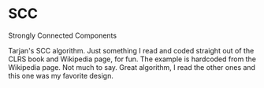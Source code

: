 SCC
===

Strongly Connected Components


Tarjan's SCC algorithm. Just something I read and coded straight out of the CLRS book and Wikipedia page, for fun.
The example is hardcoded from the Wikipedia page. 
Not much to say. Great algorithm, I read the other ones and this one was my favorite design.
